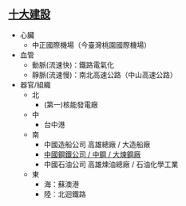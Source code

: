 ## [十大建設](http://exe.hssh.tp.edu.tw/1021/s9/s912/7-1.htm)
- 心臟
  - 中正國際機場（今臺灣桃園國際機場）
- 血管
  - 動脈(流速快)：鐵路電氣化
  - 靜脈(流速慢)：南北高速公路（中山高速公路）
- 器官/組織
  - 北
    - (第一)核能發電廠
  - 中
    - 台中港
  - 南
    - 中國造船公司 高雄總廠 / 大造船廠
    - [中國鋼鐵公司 / 中鋼 / 大煉鋼廠](https://zh.wikipedia.org/wiki/%E4%B8%AD%E5%9C%8B%E9%8B%BC%E9%90%B5)
    - 中國石油公司 高雄煉油總廠 / 石油化學工業
  - 東
    - 海：蘇澳港
    - 陸：北迴鐵路
